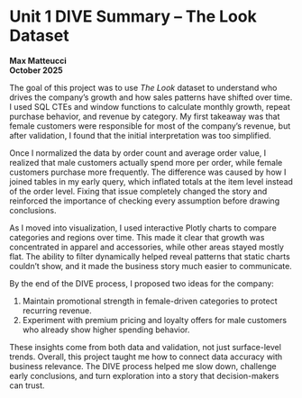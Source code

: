# Unit 1 DIVE Summary – The Look Dataset  
**Max Matteucci**  
**October 2025**

The goal of this project was to use *The Look* dataset to understand who drives the company’s growth and how sales patterns have shifted over time. I used SQL CTEs and window functions to calculate monthly growth, repeat purchase behavior, and revenue by category. My first takeaway was that female customers were responsible for most of the company’s revenue, but after validation, I found that the initial interpretation was too simplified.

Once I normalized the data by order count and average order value, I realized that male customers actually spend more per order, while female customers purchase more frequently. The difference was caused by how I joined tables in my early query, which inflated totals at the item level instead of the order level. Fixing that issue completely changed the story and reinforced the importance of checking every assumption before drawing conclusions.

As I moved into visualization, I used interactive Plotly charts to compare categories and regions over time. This made it clear that growth was concentrated in apparel and accessories, while other areas stayed mostly flat. The ability to filter dynamically helped reveal patterns that static charts couldn’t show, and it made the business story much easier to communicate.

By the end of the DIVE process, I proposed two ideas for the company:  
1. Maintain promotional strength in female-driven categories to protect recurring revenue.  
2. Experiment with premium pricing and loyalty offers for male customers who already show higher spending behavior.  

These insights come from both data and validation, not just surface-level trends. Overall, this project taught me how to connect data accuracy with business relevance. The DIVE process helped me slow down, challenge early conclusions, and turn exploration into a story that decision-makers can trust.

